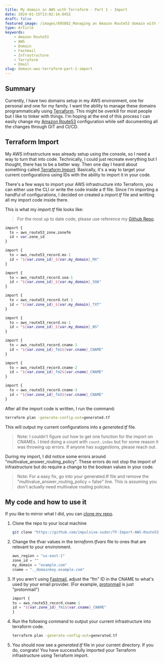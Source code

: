 ```yaml
---
title: My domain in AWS with Terraform - Part 1 - Import
date: 2024-01-15T13:02:14.045Z
draft: false
featured_image: /images/895882_Managing an Amazon Route53 domain with the help of_xl-1024-v1-0.png
type: Article
keywords:
    - Amazon Route53
    - AWS
    - Domain
    - Fastmail
    - Infrastructure
    - Terraform
    - Email
slug: domain-aws-terraform-part-1-import
---
```


## Summary

Currently, I have two domains setup in my AWS environment, one for personal and one for my family. I want the ability to manage these domains programmatically using [Terraform](https://www.terraform.io). This might be overkill for most people but I like to tinker with things. I'm hoping at the end of this process I can easily change my [Amazon Route53](https://aws.amazon.com/route53/) configuration while self documenting all the changes through GIT and CI/CD.

## Terraform Import

My AWS infrastructure was already setup using the console, so I need a way to turn that into code. Technically, I could just recreate everything but I thought, there has to be a better way. Then one day I heard about something called [Terraform Import](https://developer.hashicorp.com/terraform/cli/import). Basically, it's a way to target your current configurations using IDs with the ability to import it in your code.

There's a few ways to import your AWS infrastructure into Terraform, you can either use the CLI or write the code inside a tf file. Since I'm importing a handful of configurations, I decided on created a *import.tf* file and writting all my import code inside there.

This is what my *import.tf* file looks like:
> For the most up to date code, please use reference my [Github Repo](https://github.com/impulsive-sudor/TF-Import-AWS-Route53-Zone-and-Records/blob/main/import.tf).

```terraform
import {
  to = aws_route53_zone.zonefm
  id = var.zone_id
}

import {
  to = aws_route53_record.mx-1
  id = "${var.zone_id}_${var.my_domain}_MX"
}

import {
  to = aws_route53_record.soa-1
  id = "${var.zone_id}_${var.my_domain}_SOA"
}

import {
  to = aws_route53_record.txt-1
  id = "${var.zone_id}_${var.my_domain}_TXT"
}

import {
  to = aws_route53_record.ns-1
  id = "${var.zone_id}_${var.my_domain}_NS"
}

import {
  to = aws_route53_record.cname-1
  id = "${var.zone_id}_fm1${var.cname}_CNAME"
}

import {
  to = aws_route53_record.cname-2
  id = "${var.zone_id}_fm2${var.cname}_CNAME"
}

import {
  to = aws_route53_record.cname-3
  id = "${var.zone_id}_fm3${var.cname}_CNAME"
}
```

After all the import code is written, I run the command:

```zsh
terraform plan -generate-config-out=generated.tf
```

This will output my current configurations into a *generated.tf* file.

> Note: I couldn't figure out how to get one function for the import on CNAMEs. I tried doing a count with ```count.index``` but for some reason it was throwing up errors. If anyone has suggestions, please reach out.

During my import, I did notice some errors around "multivalue_answer_routing_policy". These errors do not stop the import of infrastructure but do require a change to the boolean values in your code.

> Note: For a easy fix, go into your generated.tf file and remove the "multivalue_answer_routing_policy = false" line. This is assuming you don't actually need multivalue routing policies.

## My code and how to use it

If you like to mirror what I did, you can [clone my repo](ttps://github.com/impulsive-sudor/TF-Import-AWS-Route53-Zone-and-Records/tree/main).

1. Clone the repo to your local machine

    ```zsh
    git clone "https://github.com/impulsive-sudor/TF-Import-AWS-Route53-Zone-and-Records.git"
    ```

2. Change the tfvar values in the *terraform.tfvars* file to ones that are relevant to your environment.

    ```terraform
    aws_region = "us-east-1"
    zone_id = ""
    my_domain = "example.com"
    cname = "._domainkey.example.com"
    ```

3. If you aren't using [Fastmail](https://www.fastmail.com), adjust the "fm" ID in the CNAME to what's used by your email provider. (For example, [protonmail](https://proton.me/mail) is just "protonmail")

    ```terraform
    import {
    to = aws_route53_record.cname-1
    id = "${var.zone_id}_fm1${var.cname}_CNAME"
    }
    ```

4. Run the following command to output your current infrastructure into terraform code.

    ```zsh
    terraform plan -generate-config-out=generated.tf
    ```

5. You should now see a *generated.tf* file in your current directory. If you do, congrats! You have successfully imported your Terraform infrastructure using Terraform import.
